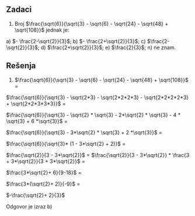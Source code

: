 ## Zadaci

1. Broj $\frac{\sqrt{6}}{\sqrt{3} - \sqrt{6} - \sqrt{24} - \sqrt{48} + \sqrt{108}}$ jednak je:

a) $- \frac{2-\sqrt{2}}{3}$;
b) $- \frac{2+\sqrt{2}}{3}$;
c) $\frac{2-\sqrt{2}}{3}$;
d) $\frac{2+\sqrt{2}}{3}$;
e) $\frac{2}{3}$;
n) ne znam.




## Rešenja

1. $\frac{\sqrt{6}}{\sqrt{3} - \sqrt{6} - \sqrt{24} - \sqrt{48} + \sqrt{108}}$  = 

$\frac{\sqrt{6}}{\sqrt{3} - \sqrt{2*3} - \sqrt{2*2*2*3} - \sqrt{2*2*2*2*3} + \sqrt{2*2*3*3*3}}$ =

$\frac{\sqrt{6}}{\sqrt{3} - \sqrt{2} * \sqrt{3} - 2*\sqrt{2} * \sqrt{3} - 4 * \sqrt{3}  +  6 *\sqrt{3}}$ =

$\frac{\sqrt{6}}{\sqrt{3} - 3*\sqrt{2} * \sqrt{3} +  2 *\sqrt{3}}$ =

$\frac{\sqrt{6}}{\sqrt{3}* (1 - 3*\sqrt{2} + 2)}$ =

$\frac{\sqrt{2}}{3 - 3*\sqrt{2}}$ =
$\frac{\sqrt{2}}{3 - 3*\sqrt{2}} * \frac{3 + 3*\sqrt{2}}{3 + 3*\sqrt{2}}$  =

$\frac{3*\sqrt{2}+ 6}{9-18}$  =

$\frac{3*(\sqrt{2}+ 2)}{-9}$  =

$-\frac{\sqrt{2}+ 2}{3}$ 

Odgovor je izraz b) 




